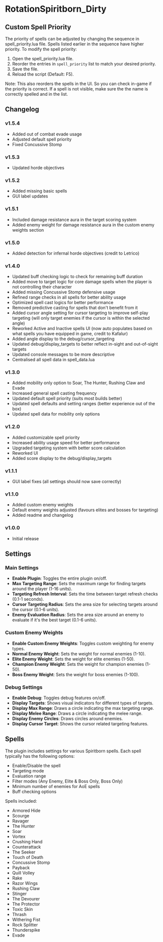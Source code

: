 # RotationSpiritborn_Dirty

## Custom Spell Priority

The priority of spells can be adjusted by changing the sequence in spell_priority.lua file. Spells listed earlier in the sequence have higher priority. To modify the spell priority:

1. Open the spell_priority.lua file.
2. Reorder the entries in `spell_priority` list to match your desired priority.
3. Save the file.
4. Reload the script (Default: F5).

Note: This also reorders the spells in the UI. So you can check in-game if the priority is correct. If a spell is not visible, make sure the the name is correctly spelled and in the list.

## Changelog
### v1.5.4
- Added out of combat evade usage
- Adjusted default spell priority
- Fixed Concussive Stomp

### v1.5.3
- Updated horde objectives

### v1.5.2
- Added missing basic spells
- GUI label updates

### v1.5.1
- Included damage resistance aura in the target scoring system
- Added enemy weight for damage resistance aura in the custom enemy weights section

### v1.5.0
- Added detection for infernal horde objectives (credit to Letrico)

### v1.4.0
- Updated buff checking logic to check for remaining buff duration
- Added move to target logic for core damage spells when the player is not controlling their character
- Added missing Concussive Stomp defensive usage
- Refined range checks in all spells for better ability usage
- Optimized spell cast logics for better performance
- Removed predictive casting for spells that don't benefit from it
- Added cursor angle setting for cursor targeting to improve self-play targeting (will only target enemies if the cursor is within the selected angle)
- Reworked Active and Inactive spells UI (now auto populates based on what spells you have equipped in game, credit to Kafalur) 
- Added angle display to the debug/cursor_targeting
- Updated debug/display_targets to better reflect in-sight and out-of-sight targets
- Updated console messages to be more descriptive
- Centralised all spell data in spell_data.lua

### v1.3.0
- Added mobility only option to Soar, The Hunter, Rushing Claw and Evade
- Increased general spell casting frequency
- Updated default spell priority (suits most builds better)
- Updated spell defaults and setting ranges (better experience out of the box)
- Updated spell data for mobility only options

### v1.2.0
- Added customizable spell priority
- Increased ability usage speed for better performance
- Upgraded targeting system with better score calculation
- Reworked UI
- Added score display to the debug/display_targets

### v1.1.1
- GUI label fixes (all settings should now save correctly)

### v1.1.0
- Added custom enemy weights
- Default enemy weights adjusted (favours elites and bosses for targeting)
- Added readme and changelog

### v1.0.0
- Initial release

## Settings

### Main Settings

- **Enable Plugin**: Toggles the entire plugin on/off.
- **Max Targeting Range**: Sets the maximum range for finding targets around the player (1-16 units).
- **Targeting Refresh Interval**: Sets the time between target refresh checks (0.1-1 seconds).
- **Cursor Targeting Radius**: Sets the area size for selecting targets around the cursor (0.1-6 units).
- **Enemy Evaluation Radius**: Sets the area size around an enemy to evaluate if it's the best target (0.1-6 units).

### Custom Enemy Weights

- **Enable Custom Enemy Weights**: Toggles custom weighting for enemy types.
- **Normal Enemy Weight**: Sets the weight for normal enemies (1-10).
- **Elite Enemy Weight**: Sets the weight for elite enemies (1-50).
- **Champion Enemy Weight**: Sets the weight for champion enemies (1-50).
- **Boss Enemy Weight**: Sets the weight for boss enemies (1-100).

### Debug Settings

- **Enable Debug**: Toggles debug features on/off.
- **Display Targets**: Shows visual indicators for different types of targets.
- **Display Max Range**: Draws a circle indicating the max targeting range.
- **Display Melee Range**: Draws a circle indicating the melee range.
- **Display Enemy Circles**: Draws circles around enemies.
- **Display Cursor Target**: Shows the cursor related targeting features.

## Spells

The plugin includes settings for various Spiritborn spells. Each spell typically has the following options:

- Enable/Disable the spell
- Targeting mode
- Evaluation range
- Filter modes (Any Enemy, Elite & Boss Only, Boss Only)
- Minimum number of enemies for AoE spells
- Buff checking options

Spells included:

- Armored Hide
- Scourge
- Ravager
- The Hunter
- Soar
- Vortex
- Crushing Hand
- Counterattack
- The Seeker
- Touch of Death
- Concussive Stomp
- Payback
- Quill Volley
- Rake
- Razor Wings
- Rushing Claw
- Stinger
- The Devourer
- The Protector
- Toxic Skin
- Thrash
- Withering Fist
- Rock Splitter
- Thunderspike
- Evade

